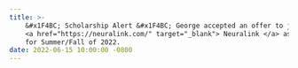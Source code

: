 ```yaml
---
title: >-
    &#x1F4BC; Scholarship Alert &#x1F4BC; George accepted an offer to join 
    <a href="https://neuralink.com/" target="_blank"> Neuralink </a> as a Data Scientist Intern
    for Summer/Fall of 2022.
date: 2022-06-15 10:00:00 -0800
---
```

